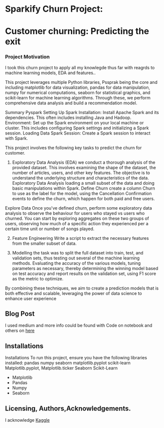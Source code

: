 # Sparkify Churn Project: 
# Customer churning: Predicting the exit

### Project Motivation
I took this churn project to apply all my knowlegde thus far with reagrds to machine learning models, EDA and features.. 


This project leverages multiple Python libraries, Pssprak being the core and  including matplotlib for data visualization, pandas for data manipulation, numpy for numerical computations, seaborn for statistical graphics, and scikit-learn for machine learning algorithms. Through these, we perform comprehensive data analysis and build a recommendation model.

Summary
Pyspark 
 Setting Up Spark
Installation: Install Apache Spark and its dependencies. This often includes installing Java and Hadoop.
Environment: Set up the Spark environment on your local machine or cluster. This includes configuring Spark settings and initializing a Spark session.
 Loading Data
Spark Session: Create a Spark session to interact with Spark.

This project involves the following key tasks to predict the churn for customer.

1. Exploratory Data Analysis (EDA)
we conduct a thorough analysis of the provided dataset. This involves examining the shape of the dataset, the number of articles, users, and other key features. The objective is to understand the underlying structure and characteristics of the data.
Exploratory Data Analysis
loading a small subset of the data and doing basic manipulations within Spark. 
Define Churn
create a column Churn to use as the label for the model, using the Cancellation Confirmation events to define the churn, which happen for both paid and free users.

Explore Data
Once you've defined churn, perform some exploratory data analysis to observe the behaviour for users who stayed vs users who churned. You can start by exploring aggregates on these two groups of users, observing how much of a specific action they experienced per a certain time unit or number of songs played.

2. Feature Engineering
Write a script to extract the necessary features from the smaller subset of data.

3. Modelling
the task was to split the full dataset into train, test, and validation sets, thus testing out several of the machine learning methods. 
Evaluating the accuracy of the various models, tuning parameters as necessary, thereby determining the winning model based on test accuracy and report results on the validation set, using F1 score as the metric to optimize.

By combining these techniques, we aim to create a prediction models that is both effective and scalable, leveraging the power of data science to enhance user experience


## Blog Post
I used medium and more info could be found with Code on notebook and others on  [here](https://medium.com/@malomesuret/customer-churning-predicting-the-exit-b2bd5750e9bd)

## Installations


Installations
To run this project, ensure you have the following libraries installed:
pandas
numpy
seaborn
matplotlib.pyplot
scikit-learn
Matplotlib.pyplot, Matplotlib.ticker
Seaborn
Scikit-Learn
- Matplotlib
- Pandas
- Numpy
- Seaborn



## Licensing, Authors,Acknowledgements.

I acknowledge [Kaggle](https://www.kaggle.com/) 
